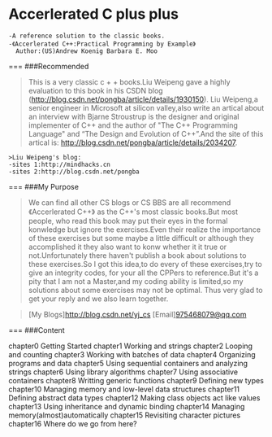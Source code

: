 
Accerlerated C plus plus
===============
```
-A reference solution to the classic books.
-《Accerlerated C++:Practical Programming by Example》
  Author:(US)Andrew Koenig Barbara E. Moo
```
===
###Recommended
> This is a very classic c + + books.Liu Weipeng gave a highly evaluation to this book in his CSDN blog (http://blog.csdn.net/pongba/article/details/1930150). Liu Weipeng,a senior engineer in Microsoft at silicon valley,also write an artical about an interview with Bjarne Stroustrup is the designer and original implementer of C++ and the author of "The C++ Programming Language" and “The Design and Evolution of C++”.And the site of this artical is: http://blog.csdn.net/pongba/article/details/2034207.
```
>Liu Weipeng's blog:
-sites 1:http://mindhacks.cn
-sites 2:http://blog.csdn.net/pongba
```

===
###My Purpose
> We can find all other CS blogs or CS BBS are all recommend 《Accerlerated C++》 as the C++'s most classic books.But most people, who read this book may put their eyes in the formal konwledge but ignore the exercises.Even their realize the importance of these exercises but some maybe a little difficult or although they accomplished it they also want to konw whether it it true or not.Unfortunately there haven't publish a book about solutions to these exercises.So I got this idea,to do every of these exercises,try to give an integrity codes, for your all the CPPers to reference.But it's a pity that I am not a Master,and my coding ability is limited,so my solutions about some exercises may not be optimal. Thus very glad to get your reply and we also learn together.

>[My Blogs]http://blog.csdn.net/yj_cs
>[Email]975468079@qq.com

===
###Content
> 
chapter0   Getting Started
chapter1   Working and strings
chapter2   Looping and counting
chapter3   Working with batches of data
chapter4   Organizing programs and data
chapter5   Using sequential containers and analyzing strings
chapter6   Using library algorithms
chapter7   Using associative containers
chapter8   Writting generic functions
chapter9   Defining new types
chapter10  Managing memory and low-level data structures
chapter11  Defining abstract data types
chapter12  Making class objects act like values
chapter13  Using inheritance and dynamic binding
chapter14  Managing memory(almost)automatically
chapter15  Revisiting character pictures
chapter16  Where do we go from here?

